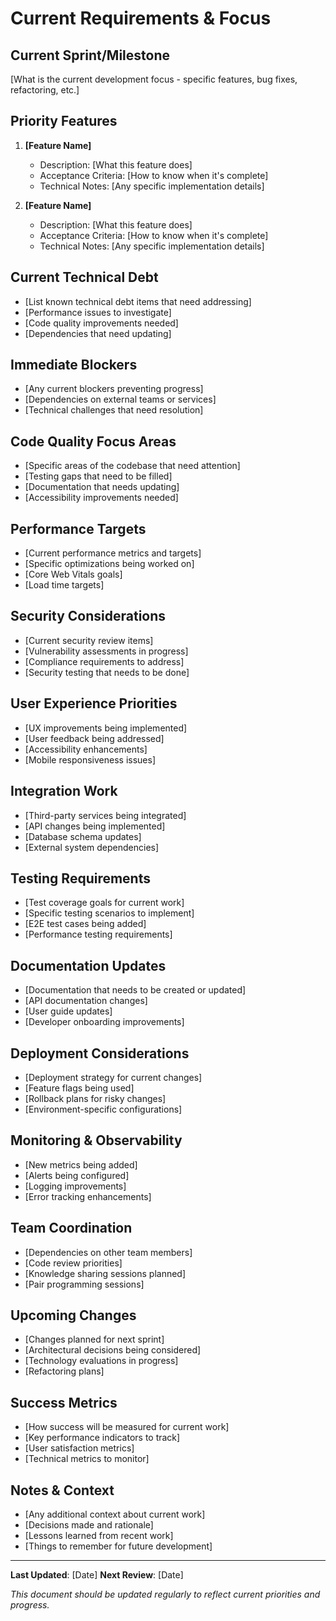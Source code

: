 # Current Requirements & Focus

## Current Sprint/Milestone
[What is the current development focus - specific features, bug fixes, refactoring, etc.]

## Priority Features
1. **[Feature Name]**
   - Description: [What this feature does]
   - Acceptance Criteria: [How to know when it's complete]
   - Technical Notes: [Any specific implementation details]

2. **[Feature Name]**
   - Description: [What this feature does]
   - Acceptance Criteria: [How to know when it's complete]
   - Technical Notes: [Any specific implementation details]

## Current Technical Debt
- [List known technical debt items that need addressing]
- [Performance issues to investigate]
- [Code quality improvements needed]
- [Dependencies that need updating]

## Immediate Blockers
- [Any current blockers preventing progress]
- [Dependencies on external teams or services]
- [Technical challenges that need resolution]

## Code Quality Focus Areas
- [Specific areas of the codebase that need attention]
- [Testing gaps that need to be filled]
- [Documentation that needs updating]
- [Accessibility improvements needed]

## Performance Targets
- [Current performance metrics and targets]
- [Specific optimizations being worked on]
- [Core Web Vitals goals]
- [Load time targets]

## Security Considerations
- [Current security review items]
- [Vulnerability assessments in progress]
- [Compliance requirements to address]
- [Security testing that needs to be done]

## User Experience Priorities
- [UX improvements being implemented]
- [User feedback being addressed]
- [Accessibility enhancements]
- [Mobile responsiveness issues]

## Integration Work
- [Third-party services being integrated]
- [API changes being implemented]
- [Database schema updates]
- [External system dependencies]

## Testing Requirements
- [Test coverage goals for current work]
- [Specific testing scenarios to implement]
- [E2E test cases being added]
- [Performance testing requirements]

## Documentation Updates
- [Documentation that needs to be created or updated]
- [API documentation changes]
- [User guide updates]
- [Developer onboarding improvements]

## Deployment Considerations
- [Deployment strategy for current changes]
- [Feature flags being used]
- [Rollback plans for risky changes]
- [Environment-specific configurations]

## Monitoring & Observability
- [New metrics being added]
- [Alerts being configured]
- [Logging improvements]
- [Error tracking enhancements]

## Team Coordination
- [Dependencies on other team members]
- [Code review priorities]
- [Knowledge sharing sessions planned]
- [Pair programming sessions]

## Upcoming Changes
- [Changes planned for next sprint]
- [Architectural decisions being considered]
- [Technology evaluations in progress]
- [Refactoring plans]

## Success Metrics
- [How success will be measured for current work]
- [Key performance indicators to track]
- [User satisfaction metrics]
- [Technical metrics to monitor]

## Notes & Context
- [Any additional context about current work]
- [Decisions made and rationale]
- [Lessons learned from recent work]
- [Things to remember for future development]

---

**Last Updated**: [Date]
**Next Review**: [Date]

*This document should be updated regularly to reflect current priorities and progress.*
